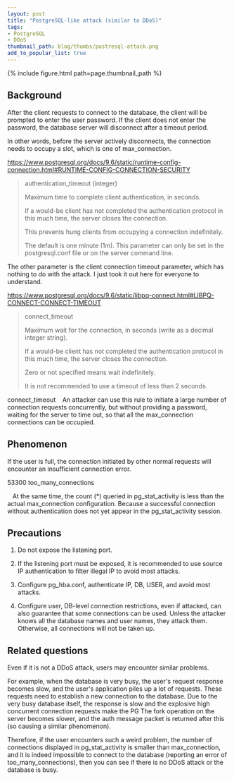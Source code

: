 ```yaml
---
layout: post
title: "PostgreSQL-like attack (similar to DDoS)"
tags:
- PostgreSQL
- DDoS
thumbnail_path: blog/thumbs/postresql-attack.png
add_to_popular_list: true
---
```


{% include figure.html path=page.thumbnail_path %}


## Background

After the client requests to connect to the database, the client will be prompted to enter the user password. If the client does not enter the password, the database server will disconnect after a timeout period.

In other words, before the server actively disconnects, the connection needs to occupy a slot, which is one of max_connection.

https://www.postgresql.org/docs/9.6/static/runtime-config-connection.html#RUNTIME-CONFIG-CONNECTION-SECURITY

<blockquote>
  <p>
    authentication_timeout (integer)  
  </p>
  
<p>
    Maximum time to complete client authentication, in seconds.   
</p>

<p>
If a would-be client has not completed the authentication protocol in this much time, the server closes the connection.
</p>

   <p>
This prevents hung clients from occupying a connection indefinitely.   
 </p>

<p>
The default is one minute (1m). This parameter can only be set in the postgresql.conf file or on the server command line.  
</p>
</blockquote>

The other parameter is the client connection timeout parameter, which has nothing to do with the attack. I just took it out here for everyone to understand.

https://www.postgresql.org/docs/9.6/static/libpq-connect.html#LIBPQ-CONNECT-CONNECT-TIMEOUT


<blockquote>
  <p>
    connect_timeout  
  </p>
  
<p>
Maximum wait for the connection, in seconds (write as a decimal integer string).
</p>

<p>
If a would-be client has not completed the authentication protocol in this much time, the server closes the connection.
</p>

<p>
Zero or not specified means wait indefinitely.
 </p>

<p>
It is not recommended to use a timeout of less than 2 seconds.
</p>
</blockquote>


connect_timeout
  
An attacker can use this rule to initiate a large number of connection requests concurrently, but without providing a password, waiting for the server to time out, so that all the max_connection connections can be occupied.

## Phenomenon

If the user is full, the connection initiated by other normal requests will encounter an insufficient connection error.

53300 too_many_connections

  
At the same time, the count (*) queried in pg_stat_activity is less than the actual max_connection configuration.
Because a successful connection without authentication does not yet appear in the pg_stat_activity session.

## Precautions
1. Do not expose the listening port.

2. If the listening port must be exposed, it is recommended to use source IP authentication to filter illegal IP to avoid most attacks.

3. Configure pg_hba.conf, authenticate IP, DB, USER, and avoid most attacks.

4. Configure user, DB-level connection restrictions, even if attacked, can also guarantee that some connections can be used. Unless the attacker knows all the database names and user names, they attack them. Otherwise, all connections will not be taken up.

##  Related questions
Even if it is not a DDoS attack, users may encounter similar problems.

For example, when the database is very busy, the user's request response becomes slow, and the user's application piles up a lot of requests. These requests need to establish a new connection to the database. Due to the very busy database itself, the response is slow and the explosive high concurrent connection requests make the PG The fork operation on the server becomes slower, and the auth message packet is returned after this (so causing a similar phenomenon).

Therefore, if the user encounters such a weird problem, the number of connections displayed in pg_stat_activity is smaller than max_connection, and it is indeed impossible to connect to the database (reporting an error of too_many_connections), then you can see if there is no DDoS attack or the database is busy.












